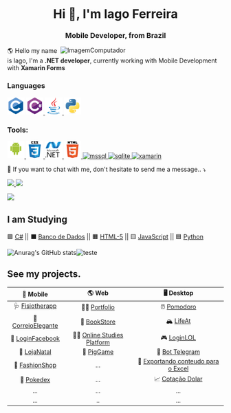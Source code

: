<h1 align="center">Hi 👋, I'm Iago Ferreira</h1>
<h3 align="center">Mobile Developer, from Brazil</h3>


<img src="https://imgur.com/iP15KIv.png" min-width="400px" max-width="400px" width="380px" align="right" alt="ImagemComputador">

<p align="left"> 
  🌎 Hello my name is Iago, I'm a <strong>.NET developer</strong>, currently working with Mobile Development with <strong>Xamarin Forms</strong>
</p>

<h3 align="left">Languages</h3>
<p align="left"> 
<img src="https://raw.githubusercontent.com/devicons/devicon/master/icons/c/c-original.svg" alt="c" width="40" height="40"/> </a> <a href="https://www.w3schools.com/cs/" target="_blank" rel="noreferrer"> <img src="https://raw.githubusercontent.com/devicons/devicon/master/icons/csharp/csharp-original.svg" alt="csharp" width="40" height="40"/> </a> <a href="https://www.w3schools.com/css/" target="_blank" rel="noreferrer"> <img
<img src="https://raw.githubusercontent.com/devicons/devicon/master/icons/java/java-original.svg" alt="java" width="40" height="40"/> </a> <a href="https://www.microsoft.com/en-us/sql-server" target="_blank" rel="noreferrer">
  <a href="https://www.python.org" target="_blank" rel="noreferrer"> <img src="https://raw.githubusercontent.com/devicons/devicon/master/icons/python/python-original.svg" alt="python" width="40" height="40"/> </a>
</p>
<h3 align="left">Tools:</h3>
<p align="left"> <a href="https://developer.android.com" target="_blank" rel="noreferrer"> <img src="https://raw.githubusercontent.com/devicons/devicon/master/icons/android/android-original-wordmark.svg" alt="android" width="40" height="40"/> </a> <a href="https://www.w3schools.com/css/" target="_blank" rel="noreferrer"> <img src="https://raw.githubusercontent.com/devicons/devicon/master/icons/css3/css3-original-wordmark.svg" alt="css3" width="40" height="40"/> </a> <a href="https://dotnet.microsoft.com/" target="_blank" rel="noreferrer"> <img src="https://raw.githubusercontent.com/devicons/devicon/master/icons/dot-net/dot-net-original-wordmark.svg" alt="dotnet" width="40" height="40"/> </a> <a href="https://www.w3.org/html/" target="_blank" rel="noreferrer"> <img src="https://raw.githubusercontent.com/devicons/devicon/master/icons/html5/html5-original-wordmark.svg" alt="html5" width="40" height="40"/> </a> <a href="https://www.microsoft.com/en-us/sql-server" target="_blank" rel="noreferrer"> <img src="https://www.svgrepo.com/show/303229/microsoft-sql-server-logo.svg" alt="mssql" width="40" height="40"/> </a> <a href="https://www.sqlite.org/" target="_blank" rel="noreferrer"> <img src="https://www.vectorlogo.zone/logos/sqlite/sqlite-icon.svg" alt="sqlite" width="40" height="40"/> </a> <a href="https://dotnet.microsoft.com/apps/xamarin" target="_blank" rel="noreferrer"> <img src="https://raw.githubusercontent.com/detain/svg-logos/780f25886640cef088af994181646db2f6b1a3f8/svg/xamarin.svg" alt="xamarin" width="40" height="40"/> </a> </p>

<p align="left">
  💌 If you want to chat with me, don't hesitate to send me a message.. ⤵️
</p>

<p align="left">

<a href="https://www.linkedin.com/in/iagoaferreira/" alt="Linkedin">
<img src="https://img.shields.io/badge/-Linkedin-1C1C1C?style=for-the-badge&amp;logo=Linkedin&amp;logoColor=009c86&amp;link=https://www.linkedin.com/in/iuricode" style="max-width:100%;">

  <a href="https://www.instagram.com/iago_ferreira010/?hl=pt-br" alt="Linkedin">
<img src= "https://img.shields.io/badge/-Instagram-1C1C1C?style=for-the-badge&amp;logo=Instagram&amp;logoColor=009c86&amp;link=https://www.instagram.com/iuricode" style="max-width:100%;">
    </p>  </a>
  
![](https://komarev.com/ghpvc/?username=IagoAntunes)



## I am Studying

:purple_square: [C#](https://github.com/IagoAntunes/C-sharp-_Learning) || :black_large_square: [Banco de Dados](https://github.com/IagoAntunes/MYSQL) || :orange_square: [HTML-5](https://github.com/IagoAntunes/HTML-5__learning) ||  :yellow_square: [JavaScript](https://github.com/IagoAntunes/Java-Script__learning) || :blue_square:    [Python](https://github.com/IagoAntunes/Python__learning)
  
![Anurag's GitHub stats](https://github-readme-stats.vercel.app/api?username=IagoAntunes&show_icons=true&theme=tokyonight)![teste](https://github-readme-stats.vercel.app/api/top-langs?username=IagoAntunes&show_icons=true&theme=tokyonight&locale=en&layout=compact)
  
## See my projects.

  
  
|   📱 Mobile   |  🌎 Web  |    🖥️ Desktop   |
| :---:         |     :---:      |          :---: |
| :stethoscope: [Fisiotherapp](https://github.com/IagoAntunes/Fisiotherapp)         | :man_health_worker: [Portfolio](https://github.com/IagoAntunes/Portfolio)  | :alarm_clock: [Pomodoro](https://github.com/IagoAntunes/Pomodoro)         |
| :love_letter: [CorreioElegante](https://github.com/IagoAntunes/CorreioElegante)        | 📘 [BookStore](https://github.com/IagoAntunes/BookStore)        | :mountain_snow: [LifeAt](https://github.com/IagoAntunes/LifeAt)         |
| :large_blue_circle: [LoginFacebook](https://github.com/IagoAntunes/LoginFacebook)         | :man_health_worker: [Online Studies Platform](https://github.com/IagoAntunes/DevSchool-NLW)         | :video_game: [LoginLOL](https://github.com/IagoAntunes/LoginLOL)         |
| :christmas_tree: [LojaNatal](https://github.com/IagoAntunes/LojaNatal)        | :pig: [PigGame](https://github.com/IagoAntunes/PigGame)        | :robot: [Bot Telegram](https://github.com/IagoAntunes/C-sharp-_Learning/tree/main/Projetos/Bot%20Telegram)         |
|  👕 [FashionShop](https://github.com/IagoAntunes/FashionShop)       | ...        | :green_book: [Exportando conteudo para o Excel](https://github.com/IagoAntunes/C-sharp-_Learning/tree/main/Projetos/Inserindo%20valores%20Excel)          |
| :magnet: [Pokedex](https://github.com/IagoAntunes/Pokedex)        | ...         |:chart_with_upwards_trend: [Cotação Dolar](https://github.com/IagoAntunes/CotacaoDolar) | ...         | ...         | ...         |
| ...         | ...         | ...         |
| ...         | ..         | ...         |
 
  
